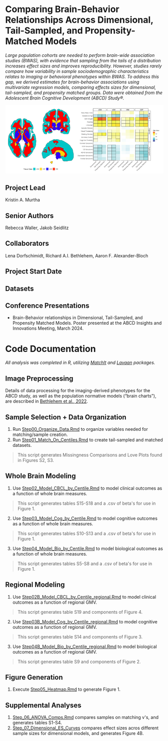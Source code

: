 # Comparing Brain-Behavior Relationships Across Dimensional, Tail-Sampled, and Propensity-Matched Models #
*Large population cohorts are needed to perform brain-wide association studies (BWAS), with evidence that sampling from the tails of a distribution increases effect sizes and improves reproducibility. However, studies rarely compare how variability in sample sociodemographic characteristics relates to imaging or behavioral phenotypes within BWAS. To address this gap, we derived estimates for brain-behavior associations using multivariate regression models, comparing effects sizes for dimensional, tail-sampled, and propensity matched groups. Data were obtained from the Adolescent Brain Cognitive Development (ABCD) Study®.*

![alt text](github_fig.png)

## Project Lead
Kristin A. Murtha

## Senior Authors 
Rebecca Waller, Jakob Seidlitz 

## Collaborators 
Lena Dorfschimidt, Richard A.I. Bethlehem, Aaron F. Alexander-Bloch

## Project Start Date 

## Datasets 

## Conference Presentations 
- Brain-Behavior relationships in Dimensional, Tail-Sampled, and Propensity Matched Models. Poster presented at the ABCD Insights and Innovations Meeting, March 2024. 

# Code Documentation 
*All analysis was completed in R, utilizing [MatchIt](https://cran.r-project.org/web/packages/MatchIt/index.html) and [Lavaan](https://lavaan.ugent.be) packages.*

## Image Preprocessing 
Details of data processing for the imaging-derived phenotypes for the ABCD study, as well as the population normative models (“brain charts”), are described in [Bethlehem et al., 2022](https://www.nature.com/articles/s41586-022-04554-y). 

## Sample Selection + Data Organization
1. Run [Step00_Organize_Data.Rmd](https://github.com/krmurtha1/BWAS_matching/blob/main/Step_00_Organize_data.Rmd) to organize variables needed for matching/sample creation. 
2. Run [Step01_Match_On_Centiles.Rmd](https://github.com/krmurtha1/BWAS_matching/blob/main/Step_01_Match_on_Centiles.Rmd) to create tail-sampled and matched datasets. 
> This script generates Missingness Comparisons and Love Plots found in Figures S2, S3. 

## Whole Brain Modeling 
1. Use [Step02_Model_CBCL_by_Centile.Rmd](https://github.com/krmurtha1/BWAS_matching/blob/main/Step_02_Model_CBCL_by_Centile.Rmd) to model clinical outcomes as a function of whole brain measures. 
> This script generates tables S15-S18 and a .csv of beta's for use in Figure 1. 
2. Use [Step03_Model_Cog_by_Centile.Rmd](https://github.com/krmurtha1/BWAS_matching/blob/main/Step_03_Model_Cog_by_Centile.Rmd) to model cognitive outcomes as a function of whole brain measures. 
> This script generates tables S10-S13 and a .csv of beta's for use in Figure 1. 
3. Use [Step04_Model_Bio_by_Centile.Rmd](https://github.com/krmurtha1/BWAS_matching/blob/main/Step_04_Model_Bio_by_Centile.Rmd) to model biological outcomes as a function of whole brain measures. 
> This script generates tables S5-S8 and a .csv of beta's for use in Figure 1. 

## Regional Modeling 
1. Use [Step02B_Model_CBCL_by_Centile_regional.Rmd](https://github.com/krmurtha1/BWAS_matching/blob/main/Step_02B_Model_CBCL_by_Centile_regional.Rmd) to model clinical outcomes as a function of regional GMV. 
> This script generates table S19 and components of Figure 4. 
2. Use [Step03B_Model_Cog_by_Centile_regional.Rmd](https://github.com/krmurtha1/BWAS_matching/blob/main/Step_03B_Model_Cog_by_Centile_regional.Rmd) to model cognitive outcomes as a function of regional GMV. 
> This script generates table S14 and components of Figure 3. 
3. Use [Step04B_Model_Bio_by_Centile_regional.Rmd](https://github.com/krmurtha1/BWAS_matching/blob/main/Step_04B_Model_Bio_by_Centile_regional.Rmd) to model biological outcomes as a function of regional GMV. 
> This script generates table S9 and components of Figure 2. 

## Figure Generation 
1. Execute [Step05_Heatmap.Rmd](https://github.com/krmurtha1/BWAS_matching/blob/main/Step05_Heatmap.Rmd) to generate Figure 1. 

## Supplemental Analyses 
1. [Step_06_ANOVA_Comps.Rmd](https://github.com/krmurtha1/BWAS_matching/blob/main/Step06_ANOVA_Comparisons.Rmd) compares samples on matching v's, and generates tables S1-S4. 
2. [Step_07_Dimensional_ES_Curves](https://github.com/krmurtha1/BWAS_matching/blob/main/Step07_Dimensional_ES_Curves.Rmd) compares effect sizes acros different sample sizes for dimensional models, and generates Figure 4B.

